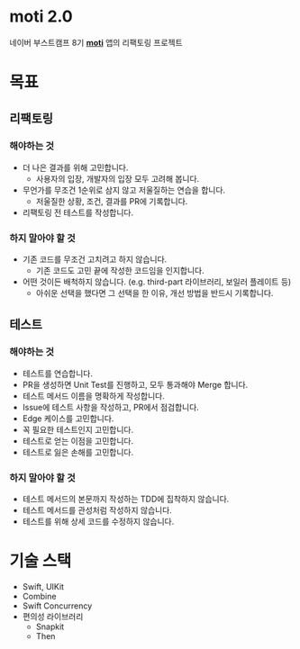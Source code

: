# moti 2.0

네이버 부스트캠프 8기 **[moti](https://github.com/boostcampwm2023/iOS02-moti)** 앱의 리팩토링 프로젝트  

# 목표
## 리팩토링
### 해야하는 것
- 더 나은 결과를 위해 고민합니다.
  - 사용자의 입장, 개발자의 입장 모두 고려해 봅니다.
- 무언가를 무조건 1순위로 삼지 않고 저울질하는 연습을 합니다.
  - 저울질한 상황, 조건, 결과를 PR에 기록합니다.
- 리팩토링 전 테스트를 작성합니다.

### 하지 말아야 할 것
- 기존 코드를 무조건 고치려고 하지 않습니다. 
  - 기존 코드도 고민 끝에 작성한 코드임을 인지합니다.
- 어떤 것이든 배척하지 않습니다. (e.g. third-part 라이브러리, 보일러 플레이트 등)
  - 아쉬운 선택을 했다면 그 선택을 한 이유, 개선 방법을 반드시 기록합니다.

## 테스트
### 해야하는 것
- 테스트를 연습합니다.
- PR을 생성하면 Unit Test를 진행하고, 모두 통과해야 Merge 합니다.
- 테스트 메서드 이름을 명확하게 작성합니다.
- Issue에 테스트 사항을 작성하고, PR에서 점검합니다.
- Edge 케이스를 고민합니다.
- 꼭 필요한 테스트인지 고민합니다.
- 테스트로 얻는 이점을 고민합니다.
- 테스트로 잃은 손해를 고민합니다.

### 하지 말아야 할 것
- 테스트 메서드의 본문까지 작성하는 TDD에 집착하지 않습니다.
- 테스트 메서드를 관성처럼 작성하지 않습니다.
- 테스트를 위해 상세 코드를 수정하지 않습니다.

# 기술 스택
- Swift, UIKit
- Combine
- Swift Concurrency
- 편의성 라이브러리
  - Snapkit
  - Then
